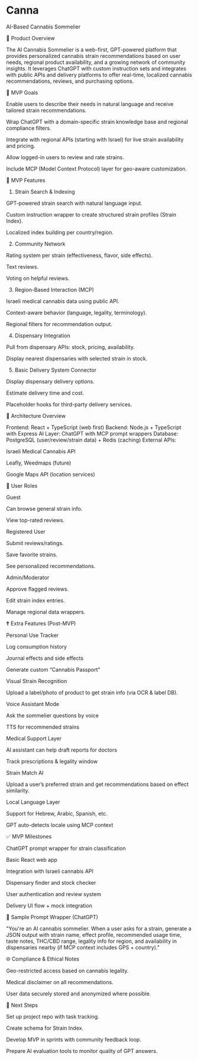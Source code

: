 # Canna

AI-Based Cannabis Sommelier

🌿 Product Overview

The AI Cannabis Sommelier is a web-first, GPT-powered platform that provides personalized cannabis strain recommendations based on user needs, regional product availability, and a growing network of community insights. It leverages ChatGPT with custom instruction sets and integrates with public APIs and delivery platforms to offer real-time, localized cannabis recommendations, reviews, and purchasing options.

🚀 MVP Goals

Enable users to describe their needs in natural language and receive tailored strain recommendations.

Wrap ChatGPT with a domain-specific strain knowledge base and regional compliance filters.

Integrate with regional APIs (starting with Israel) for live strain availability and pricing.

Allow logged-in users to review and rate strains.

Include MCP (Model Context Protocol) layer for geo-aware customization.

🔄 MVP Features

1. Strain Search & Indexing

GPT-powered strain search with natural language input.

Custom instruction wrapper to create structured strain profiles (Strain Index).

Localized index building per country/region.

2. Community Network

Rating system per strain (effectiveness, flavor, side effects).

Text reviews.

Voting on helpful reviews.

3. Region-Based Interaction (MCP)

Israeli medical cannabis data using public API.

Context-aware behavior (language, legality, terminology).

Regional filters for recommendation output.

4. Dispensary Integration

Pull from dispensary APIs: stock, pricing, availability.

Display nearest dispensaries with selected strain in stock.

5. Basic Delivery System Connector

Display dispensary delivery options.

Estimate delivery time and cost.

Placeholder hooks for third-party delivery services.

🚧 Architecture Overview

Frontend: React + TypeScript (web first)
Backend: Node.js + TypeScript with Express
AI Layer: ChatGPT with MCP prompt wrappers
Database: PostgreSQL (user/review/strain data) + Redis (caching)
External APIs:

Israeli Medical Cannabis API

Leafly, Weedmaps (future)

Google Maps API (location services)

👥 User Roles

Guest

Can browse general strain info.

View top-rated reviews.

Registered User

Submit reviews/ratings.

Save favorite strains.

See personalized recommendations.

Admin/Moderator

Approve flagged reviews.

Edit strain index entries.

Manage regional data wrappers.

🕇 Extra Features (Post-MVP)

Personal Use Tracker

Log consumption history

Journal effects and side effects

Generate custom “Cannabis Passport”

Visual Strain Recognition

Upload a label/photo of product to get strain info (via OCR & label DB).

Voice Assistant Mode

Ask the sommelier questions by voice

TTS for recommended strains

Medical Support Layer

AI assistant can help draft reports for doctors

Track prescriptions & legality window

Strain Match AI

Upload a user’s preferred strain and get recommendations based on effect similarity.

Local Language Layer

Support for Hebrew, Arabic, Spanish, etc.

GPT auto-detects locale using MCP context

✅ MVP Milestones

ChatGPT prompt wrapper for strain classification

Basic React web app

Integration with Israeli cannabis API

Dispensary finder and stock checker

User authentication and review system

Delivery UI flow + mock integration

📄 Sample Prompt Wrapper (ChatGPT)

"You're an AI cannabis sommelier. When a user asks for a strain, generate a JSON output with strain name, effect profile, recommended usage time, taste notes, THC/CBD range, legality info for region, and availability in dispensaries nearby (if MCP context includes GPS + country)."

🌐 Compliance & Ethical Notes

Geo-restricted access based on cannabis legality.

Medical disclaimer on all recommendations.

User data securely stored and anonymized where possible.

💼 Next Steps

Set up project repo with task tracking.

Create schema for Strain Index.

Develop MVP in sprints with community feedback loop.

Prepare AI evaluation tools to monitor quality of GPT answers.
